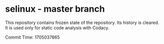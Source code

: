 # selinux - master branch

This repository contains frozen state of the repository.
Its history is cleared. It is used only for static code
analysis with Codacy.

Commit Time: 1705037865